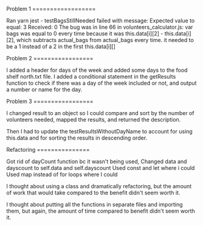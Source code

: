 Problem 1 ==================

Ran yarn jest - testBagsStillNeeded failed with message:
Expected value to equal:
      3
Received:
      0
The bug was in line 66 in volunteers_calculator.js:
    var bags was equal to 0 every time because it was this.data[i][2] - this.data[i][2], which subtracts actual_bags from actual_bags every time. it needed to be a 1 instead of a 2 in the first this.data[i][]

Problem 2 =================

I added a header for days of the week and added some days to the food shelf north.txt file. I added a conditional statement in the getResults function to check if there was a day of the week included or not, and output a number or name for the day.

Problem 3 =================

I changed result to an object so I could compare and sort by the number of volunteers needed, mapped the results, and returned the description.

Then I had to update the testResultsWithoutDayName to account for using this.data and for sorting the results in descending order.

Refactoring ===============

Got rid of dayCount function bc it wasn't being used,
Changed data and dayscount to self.data and self.dayscount
Used const and let where i could
Used map instead of for loops where I could

I thought about using a class and dramatically refactoring, but the amount of work that would take compared to the benefit didn't seem worth it.

I thought about putting all the functions in separate files and importing them, but again, the amount of time compared to benefit didn't seem worth it.

